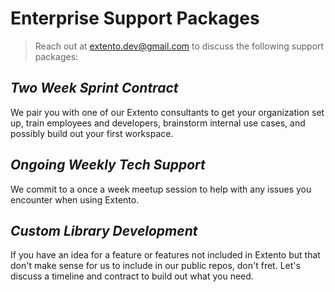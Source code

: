 # Enterprise Support Packages

> Reach out at extento.dev@gmail.com to discuss the following support packages:

 ## *Two Week Sprint Contract*

 We pair you with one of our Extento consultants to get your organization set up, train employees and developers, brainstorm internal use cases, and possibly build out your first workspace.

 ## *Ongoing Weekly Tech Support*

 We commit to a once a week meetup session to help with any issues you encounter when using Extento.

 ## *Custom Library Development*

 If you have an idea for a feature or features not included in Extento but that don't make sense for us to include in our public repos, don't fret. Let's discuss a timeline and contract to build out what you need.